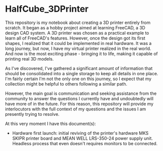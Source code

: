 # HalfCube_3DPrinter

This repository is my notebook about creating a 3D printer entirely from scratch. It began as a hobby project aimed at learning FreeCAD, a 3D design CAD system. A 3D printer was chosen as a practical example to learn all of FreeCAD's features. However, once the design got its first shapes, I realized that it could be implemented in real hardware. It was a long journey, but now, I have my virtual printer realized in the real world. And now is the most exciting phase - bringing it to life, making it capable of printing real 3D models.

As I've discovered, I've gathered a significant amount of information that should be consolidated into a single storage to keep all details in one place. I'm fairly certain I'm not the only one on this journey, so I expect that my collection might be helpful to others following a similar path. 

However, the main goal is communication and seeking assistance from the community to answer the questions I currently have and undoubtedly will have more of in the future. For this reason, this repository will provide my interlocutors with the full context of my questions and the issues I am presently trying to resolve.

At this very moment I have this document(s):

- Hardware first launch: initial reviving of the printer's hardware MKS SKIPR printer board and MEAN WELL LRS-350-24 power supply unit. Headless process that even doesn't requires monitors to be connected.

